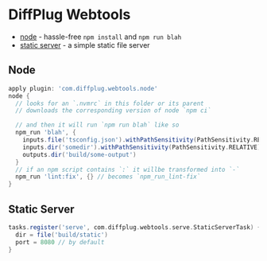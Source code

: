 # DiffPlug Webtools

- [node](#node) - hassle-free `npm install` and `npm run blah`
- [static server](#static-server) - a simple static file server

## Node

```gradle
apply plugin: 'com.diffplug.webtools.node'
node {
  // looks for an `.nvmrc` in this folder or its parent
  // downloads the corresponding version of node `npm ci`

  // and then it will run `npm run blah` like so
  npm_run 'blah', {
    inputs.file('tsconfig.json').withPathSensitivity(PathSensitivity.RELATIVE)
    inputs.dir('somedir').withPathSensitivity(PathSensitivity.RELATIVE)
    outputs.dir('build/some-output')
  }
  // if an npm script contains `:` it willbe transformed into `-`
  npm_run 'lint:fix', {} // becomes `npm_run_lint-fix`
}
```

## Static Server

```gradle
tasks.register('serve', com.diffplug.webtools.serve.StaticServerTask) {
  dir = file('build/static')
  port = 8080 // by default
}
```
